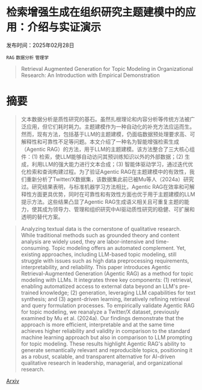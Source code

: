 # 检索增强生成在组织研究主题建模中的应用：介绍与实证演示

发布时间：2025年02月28日

`RAG` `数据分析` `管理学`

> Retrieval Augmented Generation for Topic Modeling in Organizational Research: An Introduction with Empirical Demonstration

# 摘要

> 文本数据分析是质性研究的基石。虽然扎根理论和内容分析等传统方法被广泛应用，但它们耗时耗力。主题建模作为一种自动化的补充方法应运而生。然而，现有方法，包括基于LLM的主题建模，仍面临数据预处理要求高、可解释性和可靠性不足等问题。本文介绍了一种名为智能增强检索生成（Agentic RAG）的方法，用于LLM的主题建模。该方法整合了三大核心组件：(1) 检索，使LLM能够自动访问其预训练知识以外的外部数据；(2) 生成，利用LLM的强大能力进行文本合成；(3) 智能体驱动学习，通过迭代优化检索和查询构建过程。为了验证Agentic RAG在主题建模中的有效性，我们重新分析了Twitter/X数据集，该数据集此前已被Mu等人（2024a）研究过。研究结果表明，与标准机器学习方法相比，Agentic RAG在效率和可解释性方面更具优势，同时在可靠性和有效性方面也优于用于主题建模的LLM提示方法。这些结果凸显了Agentic RAG生成语义相关且可重复主题的能力，使其成为领导力、管理和组织研究中AI驱动质性研究的稳健、可扩展和透明的替代方案。


> Analyzing textual data is the cornerstone of qualitative research. While traditional methods such as grounded theory and content analysis are widely used, they are labor-intensive and time-consuming. Topic modeling offers an automated complement. Yet, existing approaches, including LLM-based topic modeling, still struggle with issues such as high data preprocessing requirements, interpretability, and reliability. This paper introduces Agentic Retrieval-Augmented Generation (Agentic RAG) as a method for topic modeling with LLMs. It integrates three key components: (1) retrieval, enabling automatized access to external data beyond an LLM's pre-trained knowledge; (2) generation, leveraging LLM capabilities for text synthesis; and (3) agent-driven learning, iteratively refining retrieval and query formulation processes. To empirically validate Agentic RAG for topic modeling, we reanalyze a Twitter/X dataset, previously examined by Mu et al. (2024a). Our findings demonstrate that the approach is more efficient, interpretable and at the same time achieves higher reliability and validity in comparison to the standard machine learning approach but also in comparison to LLM prompting for topic modeling. These results highlight Agentic RAG's ability to generate semantically relevant and reproducible topics, positioning it as a robust, scalable, and transparent alternative for AI-driven qualitative research in leadership, managerial, and organizational research.

[Arxiv](https://arxiv.org/abs/2502.20963)